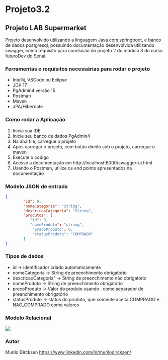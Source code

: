 # Projeto3.2

## Projeto LAB Supermarket  

Projeto desenvolvido utilizando a linguagem Java com springboot, e banco de dados postgresql, 
possuindo documentação desenvolvida utilizando swagger, como requisito para conclusão do projeto 2
do módulo 3 do curso futuroDev do Senai.

### Ferramentas e requisitos necessárias para rodar o projeto

- Intellij, VSCode ou Eclipse
- JDK 17
- PgAdmin4 versão 15
- Postman
- Maven
- JPA/Hibernate

### Como rodar a Aplicação

1. Inicia sua IDE
2. Inicie seu banco de dados PgAdmin4
3. Na aba file, carregue o projeto
4. Após carregar o projeto, com botão direito sob o projeto, carregue o maven
5. Execute o codigo
6. Acesse a documentação em http://localhost:8000/swagger-ui.html
7. Usando o Postman, utilize os end points apresentados na documentação

### Modelo JSON de entrada
```json
{
        "id": 0,
        "nomeCategoria": "String",
        "descricaoCategoria": "String",
        "produtos": [
           "id": 0,
           "nomeProduto": "string",
            "precoProduto": 0,
            "statusProduto": "COMPRADO"
        ]
}
```
### Tipos de dados

- id -> identificador criado automaticamente
- nomeCategoria -> String de preenchimento obrigatório
- descricaoCategoria" -> String de preenchimento não obrigatório
- nomeProduto -> String de preenchimento obrigatório
- precoProduto -> Valor do produto usando . como separador de preenchimento obrigatório
- statusProduto -> status do produto, que somente aceita COMPRADO e NAO_COMPRADO como valores

### Modelo Relacional 
![](https://github.com/Murilod/Projeto3.2/blob/0ea8cfe3a27bb27c6873a93b73af3a1b03256413/modelo_relacional.png)

### Autor

Murilo Dircksen
https://www.linkedin.com/in/murilodircksen/
